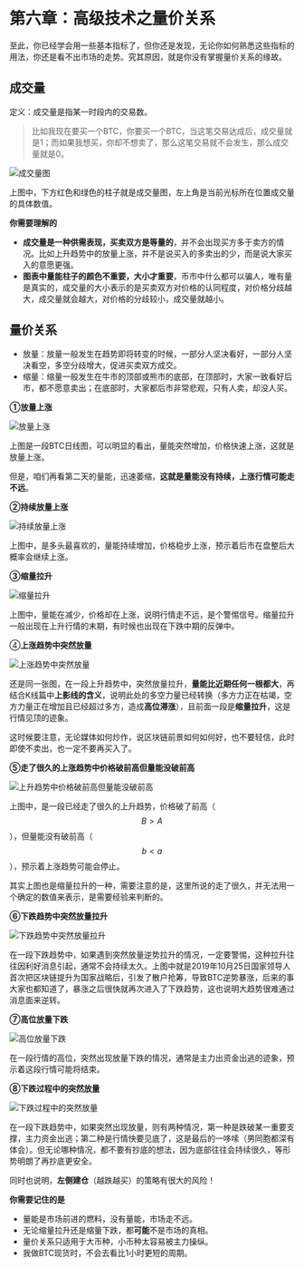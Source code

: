 # 第六章：高级技术之量价关系

至此，你已经学会用一些基本指标了，但你还是发现，无论你如何熟悉这些指标的用法，你还是看不出市场的走势。究其原因，就是你没有掌握量价关系的缘故。

## 成交量

定义：成交量是指某一时段内的交易数。

> 比如我现在要买一个BTC，你要买一个BTC，当这笔交易达成后，成交量就是1；而如果我想买，你却不想卖了，那么这笔交易就不会发生，那么成交量就是0。

![&#x6210;&#x4EA4;&#x91CF;&#x56FE;](.gitbook/assets/xnip2020-04-01_20-36-09.jpeg)

上图中，下方红色和绿色的柱子就是成交量图，左上角是当前光标所在位置成交量的具体数值。

**你需要理解的**

* **成交量是一种供需表现，买卖双方是等量的**，并不会出现买方多于卖方的情况。比如上升趋势中的放量上涨，并不是说买入的多卖出的少，而是说大家买入的意愿更强。
* **图表中量能柱子的颜色不重要，大小才重要**，币市中什么都可以骗人，唯有量是真实的，成交量的大小表示的是买卖双方对价格的认同程度，对价格分歧越大，成交量就会越大，对价格的分歧较小，成交量就越小。

## 量价关系

* 放量：放量一般发生在趋势即将转变的时候，一部分人坚决看好，一部分人坚决看空，多空分歧增大，促进买卖双方成交。
* 缩量：缩量一般发生在牛市的顶部或熊市的底部，在顶部时，大家一致看好后市，都不愿意卖出；在底部时，大家都后市非常悲观，只有人卖，却没人买。

**①放量上涨**

![&#x653E;&#x91CF;&#x4E0A;&#x6DA8;](.gitbook/assets/xnip2020-04-02_12-03-14.jpg)

上图是一段BTC日线图，可以明显的看出，量能突然增加，价格快速上涨，这就是放量上涨。

但是，咱们再看第二天的量能，迅速萎缩，**这就是量能没有持续，上涨行情可能走不远**。

**②持续放量上涨**

![&#x6301;&#x7EED;&#x653E;&#x91CF;&#x4E0A;&#x6DA8;](.gitbook/assets/xnip2020-04-02_13-02-44.jpg)

上图中，是多头最喜欢的，量能持续增加，价格稳步上涨，预示着后市在盘整后大概率会继续上涨。

**③缩量拉升**

![&#x7F29;&#x91CF;&#x62C9;&#x5347;](.gitbook/assets/xnip2020-04-02_13-19-18.jpg)

上图中，量能在减少，价格却在上涨，说明行情走不远，是个警惕信号。缩量拉升一般出现在上升行情的末期，有时候也出现在下跌中期的反弹中。

④**上涨趋势中突然放量**

![&#x4E0A;&#x6DA8;&#x8D8B;&#x52BF;&#x4E2D;&#x7A81;&#x7136;&#x653E;&#x91CF;](.gitbook/assets/xnip2020-04-02_13-27-42.jpg)

还是同一张图，在一段上升趋势中，突然放量拉升，**量能比近期任何一根都大**，再结合K线篇中**上影线的含义**，说明此处的多空力量已经转换（多方力正在枯竭，空方力量正在增加且已经超过多方，造成**高位滞涨**），且前面一段是**缩量拉升**，这是行情见顶的迹象。

这时候要注意，无论媒体如何炒作，说区块链前景如何如何好，也不要轻信，此时即使不卖出，也一定不要再买入了。

**⑤走了很久的上涨趋势中价格破前高但量能没破前高**

![&#x4E0A;&#x5347;&#x8D8B;&#x52BF;&#x4E2D;&#x4EF7;&#x683C;&#x7834;&#x524D;&#x9AD8;&#x4F46;&#x91CF;&#x80FD;&#x6CA1;&#x7834;&#x524D;&#x9AD8;](.gitbook/assets/xnip2020-04-02_13-41-30.jpg)

上图中，是一段已经走了很久的上升趋势，价格破了前高（ $$B>A$$ ），但量能没有破前高（ $$b<a$$ ），预示着上涨趋势可能会停止。

其实上图也是缩量拉升的一种，需要注意的是，这里所说的走了很久，并无法用一个确定的数值来表示，是需要经验来判断的。

**⑥下跌趋势中突然放量拉升**

![&#x4E0B;&#x8DCC;&#x8D8B;&#x52BF;&#x4E2D;&#x7A81;&#x7136;&#x653E;&#x91CF;&#x62C9;&#x5347;](.gitbook/assets/xnip2020-04-02_14-48-43.jpeg)

在一段下跌趋势中，如果遇到突然放量逆势拉升的情况，一定要警惕，这种拉升往往因利好消息引起，通常不会持续太久。上图中就是2019年10月25日国家领导人首次把区块链提升为国家战略后，引发了散户抢筹，导致BTC逆势暴涨，后来的事大家也都知道了，暴涨之后很快就再次进入了下跌趋势，这也说明大趋势很难通过消息面来逆转。

**⑦高位放量下跌**

![&#x9AD8;&#x4F4D;&#x653E;&#x91CF;&#x4E0B;&#x8DCC;](.gitbook/assets/xnip2020-04-02_15-20-07.jpeg)

在一段行情的高位，突然出现放量下跌的情况，通常是主力出资金出逃的迹象，预示着这段行情可能将结束。

**⑧下跌过程中的突然放量**

![&#x4E0B;&#x8DCC;&#x8FC7;&#x7A0B;&#x4E2D;&#x7684;&#x7A81;&#x7136;&#x653E;&#x91CF;](.gitbook/assets/xnip2020-04-02_15-30-58.jpg)

在一段下跌趋势中，如果突然出现放量，则有两种情况，第一种是跌破某一重要支撑，主力资金出逃；第二种是行情快要见底了，这是最后的一哆嗦（男同胞都深有体会）。但无论哪种情况，都不要有抄底的想法，因为底部往往会持续很久，等形势明朗了再抄底更安全。

同时也说明，**左侧建仓**（越跌越买）的策略有很大的风险！

**你需要记住的是**

* 量能是市场前进的燃料，没有量能，市场走不远。
* 无论缩量拉升还是缩量下跌，都**可能**不是市场的真相。
* 量价关系只适用于大币种，小币种太容易被主力操纵。
* 我做BTC现货时，不会去看比1小时更短的周期。

